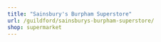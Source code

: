 ```yaml
---
title: "Sainsbury's Burpham Superstore"
url: /guildford/sainsburys-burpham-superstore/
shop: supermarket
---
```

